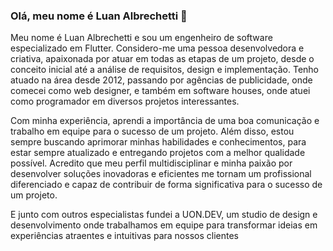### Olá, meu nome é Luan Albrechetti 👋

Meu nome é Luan Albrechetti e sou um engenheiro de software especializado em Flutter. Considero-me uma pessoa desenvolvedora e criativa, apaixonada por atuar em todas as etapas de um projeto, desde o conceito inicial até a análise de requisitos, design e implementação. Tenho atuado na área desde 2012, passando por agências de publicidade, onde comecei como web designer, e também em software houses, onde atuei como programador em diversos projetos interessantes.

Com minha experiência, aprendi a importância de uma boa comunicação e trabalho em equipe para o sucesso de um projeto. Além disso, estou sempre buscando aprimorar minhas habilidades e conhecimentos, para estar sempre atualizado e entregando projetos com a melhor qualidade possível. Acredito que meu perfil multidisciplinar e minha paixão por desenvolver soluções inovadoras e eficientes me tornam um profissional diferenciado e capaz de contribuir de forma significativa para o sucesso de um projeto.

E junto com outros especialistas fundei a UON.DEV, um studio de design e desenvolvimento onde trabalhamos em equipe para transformar ideias em experiências atraentes e intuitivas para nossos clientes




